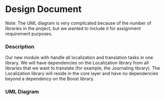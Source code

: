 # Design Document

Note: The UML diagram is very complicated because of the number of libraries in the project, but we wanted to include it for assignment requirement purposes.

### Description
Our new module with handle all localization and translation tasks in one library. We will have dependencies on the Localization library from all libraries
that we want to translate (for example, the Journaling library). The Localization library will reside in the core layer and have no dependencies beyond a dependency on the Boost library.

### UML Diagram
